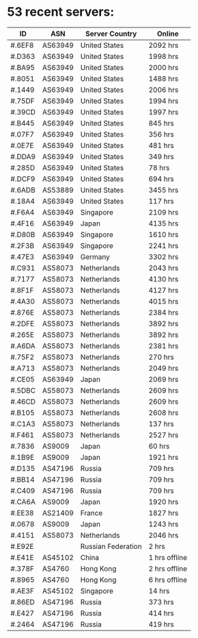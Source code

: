 # 53 recent servers:

| ID | ASN | Server Country | Online |
| ------ | ------ | ------ | ------ |
| #.6EF8 | AS63949 | United States | 2092 hrs |
| #.D363 | AS63949 | United States | 1998 hrs |
| #.BA95 | AS63949 | United States | 2000 hrs |
| #.8051 | AS63949 | United States | 1488 hrs |
| #.1449 | AS63949 | United States | 2006 hrs |
| #.75DF | AS63949 | United States | 1994 hrs |
| #.39CD | AS63949 | United States | 1997 hrs |
| #.B445 | AS63949 | United States | 845 hrs |
| #.07F7 | AS63949 | United States | 356 hrs |
| #.0E7E | AS63949 | United States | 481 hrs |
| #.DDA9 | AS63949 | United States | 349 hrs |
| #.285D | AS63949 | United States | 78 hrs |
| #.DCF9 | AS63949 | United States | 694 hrs |
| #.6ADB | AS53889 | United States | 3455 hrs |
| #.18A4 | AS63949 | United States | 117 hrs |
| #.F6A4 | AS63949 | Singapore | 2109 hrs |
| #.4F16 | AS63949 | Japan | 4135 hrs |
| #.D80B | AS63949 | Singapore | 1610 hrs |
| #.2F3B | AS63949 | Singapore | 2241 hrs |
| #.47E3 | AS63949 | Germany | 3302 hrs |
| #.C931 | AS58073 | Netherlands | 2043 hrs |
| #.7177 | AS58073 | Netherlands | 4130 hrs |
| #.8F1F | AS58073 | Netherlands | 4127 hrs |
| #.4A30 | AS58073 | Netherlands | 4015 hrs |
| #.876E | AS58073 | Netherlands | 2384 hrs |
| #.2DFE | AS58073 | Netherlands | 3892 hrs |
| #.265E | AS58073 | Netherlands | 3892 hrs |
| #.A6DA | AS58073 | Netherlands | 2381 hrs |
| #.75F2 | AS58073 | Netherlands | 270 hrs |
| #.A713 | AS58073 | Netherlands | 2049 hrs |
| #.CE05 | AS63949 | Japan | 2069 hrs |
| #.5DBC | AS58073 | Netherlands | 2609 hrs |
| #.46CD | AS58073 | Netherlands | 2609 hrs |
| #.B105 | AS58073 | Netherlands | 2608 hrs |
| #.C1A3 | AS58073 | Netherlands | 137 hrs |
| #.F461 | AS58073 | Netherlands | 2527 hrs |
| #.7836 | AS9009 | Japan | 60 hrs |
| #.1B9E | AS9009 | Japan | 1921 hrs |
| #.D135 | AS47196 | Russia | 709 hrs |
| #.BB14 | AS47196 | Russia | 709 hrs |
| #.C409 | AS47196 | Russia | 709 hrs |
| #.CA6A | AS9009 | Japan | 1920 hrs |
| #.EE38 | AS21409 | France | 1827 hrs |
| #.0678 | AS9009 | Japan | 1243 hrs |
| #.4151 | AS58073 | Netherlands | 2046 hrs |
| #.E92E |  | Russian Federation | 2 hrs |
| #.E41E | AS45102 | China | 1 hrs offline |
| #.378F | AS4760 | Hong Kong | 2 hrs offline |
| #.8965 | AS4760 | Hong Kong | 6 hrs offline |
| #.AE3F | AS45102 | Singapore | 14 hrs |
| #.86ED | AS47196 | Russia | 373 hrs |
| #.E427 | AS47196 | Russia | 414 hrs |
| #.2464 | AS47196 | Russia | 419 hrs |

